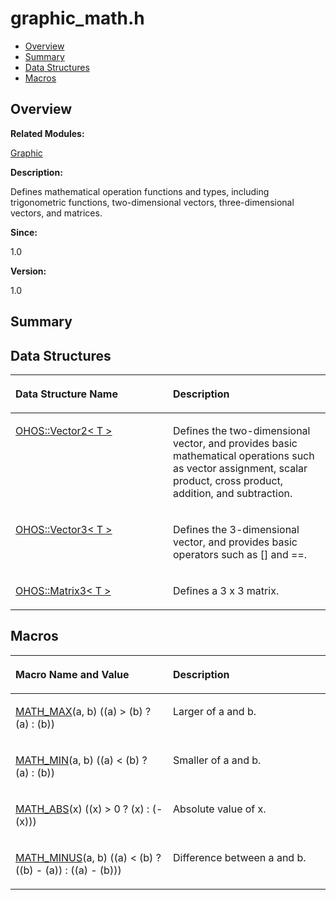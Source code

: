 # graphic\_math.h<a name="ZH-CN_TOPIC_0000001054879500"></a>

-   [Overview](#section169940290165627)
-   [Summary](#section1582251001165627)
-   [Data Structures](#nested-classes)
-   [Macros](#define-members)

## **Overview**<a name="section169940290165627"></a>

**Related Modules:**

[Graphic](Graphic.md)

**Description:**

Defines mathematical operation functions and types, including trigonometric functions, two-dimensional vectors, three-dimensional vectors, and matrices. 

**Since:**

1.0

**Version:**

1.0

## **Summary**<a name="section1582251001165627"></a>

## Data Structures<a name="nested-classes"></a>

<a name="table615479880165627"></a>
<table><thead align="left"><tr id="row294990664165627"><th class="cellrowborder" valign="top" width="50%" id="mcps1.1.3.1.1"><p id="p117876622165627"><a name="p117876622165627"></a><a name="p117876622165627"></a>Data Structure Name</p>
</th>
<th class="cellrowborder" valign="top" width="50%" id="mcps1.1.3.1.2"><p id="p1141592462165627"><a name="p1141592462165627"></a><a name="p1141592462165627"></a>Description</p>
</th>
</tr>
</thead>
<tbody><tr id="row1966469934165627"><td class="cellrowborder" valign="top" width="50%" headers="mcps1.1.3.1.1 "><p id="p15135488165627"><a name="p15135488165627"></a><a name="p15135488165627"></a><a href="OHOS-Vector2-T.md">OHOS::Vector2&lt; T &gt;</a></p>
</td>
<td class="cellrowborder" valign="top" width="50%" headers="mcps1.1.3.1.2 "><p id="p2085308094165627"><a name="p2085308094165627"></a><a name="p2085308094165627"></a>Defines the two-dimensional vector, and provides basic mathematical operations such as vector assignment, scalar product, cross product, addition, and subtraction. </p>
</td>
</tr>
<tr id="row1043399072165627"><td class="cellrowborder" valign="top" width="50%" headers="mcps1.1.3.1.1 "><p id="p920319796165627"><a name="p920319796165627"></a><a name="p920319796165627"></a><a href="OHOS-Vector3-T.md">OHOS::Vector3&lt; T &gt;</a></p>
</td>
<td class="cellrowborder" valign="top" width="50%" headers="mcps1.1.3.1.2 "><p id="p1618550835165627"><a name="p1618550835165627"></a><a name="p1618550835165627"></a>Defines the 3-dimensional vector, and provides basic operators such as [] and ==. </p>
</td>
</tr>
<tr id="row718073807165627"><td class="cellrowborder" valign="top" width="50%" headers="mcps1.1.3.1.1 "><p id="p195168612165627"><a name="p195168612165627"></a><a name="p195168612165627"></a><a href="OHOS-Matrix3-T.md">OHOS::Matrix3&lt; T &gt;</a></p>
</td>
<td class="cellrowborder" valign="top" width="50%" headers="mcps1.1.3.1.2 "><p id="p2114321366165627"><a name="p2114321366165627"></a><a name="p2114321366165627"></a>Defines a 3 x 3 matrix. </p>
</td>
</tr>
</tbody>
</table>

## Macros<a name="define-members"></a>

<a name="table1640443790165627"></a>
<table><thead align="left"><tr id="row1005035773165627"><th class="cellrowborder" valign="top" width="50%" id="mcps1.1.3.1.1"><p id="p1349712228165627"><a name="p1349712228165627"></a><a name="p1349712228165627"></a>Macro Name and Value</p>
</th>
<th class="cellrowborder" valign="top" width="50%" id="mcps1.1.3.1.2"><p id="p1693174842165627"><a name="p1693174842165627"></a><a name="p1693174842165627"></a>Description</p>
</th>
</tr>
</thead>
<tbody><tr id="row269498015165627"><td class="cellrowborder" valign="top" width="50%" headers="mcps1.1.3.1.1 "><p id="p607896197165627"><a name="p607896197165627"></a><a name="p607896197165627"></a><a href="Graphic.md#ga3e18a38ff2f4dbf813d85d14ae7cc7f6">MATH_MAX</a>(a, b)   ((a) &gt; (b) ? (a) : (b))</p>
</td>
<td class="cellrowborder" valign="top" width="50%" headers="mcps1.1.3.1.2 "><p id="p699259503165627"><a name="p699259503165627"></a><a name="p699259503165627"></a>Larger of a and b. </p>
</td>
</tr>
<tr id="row830073419165627"><td class="cellrowborder" valign="top" width="50%" headers="mcps1.1.3.1.1 "><p id="p1654678393165627"><a name="p1654678393165627"></a><a name="p1654678393165627"></a><a href="Graphic.md#ga0707ec809a1938e6b07386ce8e403313">MATH_MIN</a>(a, b)   ((a) &lt; (b) ? (a) : (b))</p>
</td>
<td class="cellrowborder" valign="top" width="50%" headers="mcps1.1.3.1.2 "><p id="p35198953165627"><a name="p35198953165627"></a><a name="p35198953165627"></a>Smaller of a and b. </p>
</td>
</tr>
<tr id="row1552158338165627"><td class="cellrowborder" valign="top" width="50%" headers="mcps1.1.3.1.1 "><p id="p1003597210165627"><a name="p1003597210165627"></a><a name="p1003597210165627"></a><a href="Graphic.md#ga1336a0214be7acc7fb308f2f88542e39">MATH_ABS</a>(x)   ((x) &gt; 0 ? (x) : (-(x)))</p>
</td>
<td class="cellrowborder" valign="top" width="50%" headers="mcps1.1.3.1.2 "><p id="p1870448561165627"><a name="p1870448561165627"></a><a name="p1870448561165627"></a>Absolute value of x. </p>
</td>
</tr>
<tr id="row615081308165627"><td class="cellrowborder" valign="top" width="50%" headers="mcps1.1.3.1.1 "><p id="p830558212165627"><a name="p830558212165627"></a><a name="p830558212165627"></a><a href="Graphic.md#ga16f420abdb8bee5c5323d203fa1ca43b">MATH_MINUS</a>(a, b)   ((a) &lt; (b) ? ((b) - (a)) : ((a) - (b)))</p>
</td>
<td class="cellrowborder" valign="top" width="50%" headers="mcps1.1.3.1.2 "><p id="p1086566952165627"><a name="p1086566952165627"></a><a name="p1086566952165627"></a>Difference between a and b. </p>
</td>
</tr>
</tbody>
</table>

